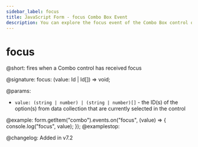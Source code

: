 ```yaml
---
sidebar_label: focus
title: JavaScript Form - focus Combo Box Event 
description: You can explore the focus event of the Combo Box control of Form in the documentation of the DHTMLX JavaScript UI library. Browse developer guides and API reference, try out code examples and live demos, and download a free 30-day evaluation version of DHTMLX Suite 7.
---
```


# focus

@short: fires when a Combo control has received focus

@signature: focus: (value: Id | Id[]) => void;

@params:
- `value: (string | number) | (string | number)[]` - the ID(s) of the option(s) from data collection that are currently selected in the control

@example:
form.getItem("combo").events.on("focus", (value) => {
    console.log("focus", value);
});
@examplestop:

@changelog: Added in v7.2
